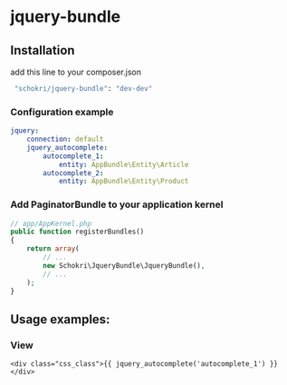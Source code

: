 # jquery-bundle
## Installation
add this line to your composer.json
```sh
 "schokri/jquery-bundle": "dev-dev"
```
### Configuration example
```yaml
jquery:
    connection: default
    jquery_autocomplete:
        autocomplete_1:
            entity: AppBundle\Entity\Article
        autocomplete_2:
            entity: AppBundle\Entity\Product
```
### Add PaginatorBundle to your application kernel

```php
// app/AppKernel.php
public function registerBundles()
{
    return array(
        // ...
        new Schokri\JqueryBundle\JqueryBundle(),
        // ...
    );
}
```
## Usage examples:
### View

```twig
<div class="css_class">{{ jquery_autocomplete('autocomplete_1') }}</div>
```